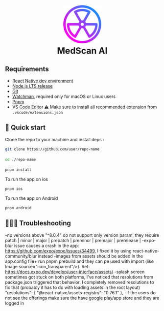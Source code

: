 <h1 align="center">
  <img alt="logo" src="./assets/icon_transparent.png" width="124px" style="border-radius:10px"/><br/>
MedScan AI</h1>

## Requirements

- [React Native dev environment ](https://reactnative.dev/docs/environment-setup)
- [Node.js LTS release](https://nodejs.org/en/)
- [Git](https://git-scm.com/)
- [Watchman](https://facebook.github.io/watchman/docs/install#buildinstall), required only for macOS or Linux users
- [Pnpm](https://pnpm.io/installation)
- [VS Code Editor](https://code.visualstudio.com/download) ⚠️ Make sure to install all recommended extension from `.vscode/extensions.json`

## 👋 Quick start

Clone the repo to your machine and install deps :

```sh
git clone https://github.com/user/repo-name

cd ./repo-name

pnpm install
```

To run the app on ios

```sh
pnpm ios
```

To run the app on Android

```sh
pnpm android
```

## 👨🏼‍🔧 Troubleshooting

-np versions above "^8.0.4" do not support only version param, they require patch | minor | major | prepatch | preminor | premajor | prerelease |
-expo-blur issue causes a crash in the app: https://github.com/expo/expo/issues/34499, I fixed it by using react-native-community/blur instead
-images from assets should be added in the app.config file+ run pnpm prebuild and they can pe used with import (like Image source="icon_transparent"/>). Ref: https://docs.expo.dev/develop/user-interface/assets/
-splash screen sometimes got stuck on both platforms, I've noticed that resolutions from package.json triggered that behavior. I completely removed resolutions to fix that (probably it has to do with loading assets in the root layout)
"resolutions": {
"@react-native/assets-registry": "0.76.1"
},
-if the users do not see the offerings make sure the have google play/app store and they are logged in
